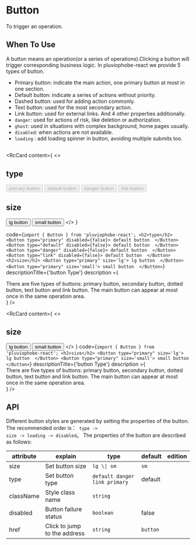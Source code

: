 # Button
To trigger an operation.

## When To Use
A button means an operation(or a series of operations).Clicking a button will trigger corresponding business logic.
In pluviophobe-react we provide 5 types of button.
- Primary button: indicate the main action, one primary button at most in one section.
- Default button: indicate a series of actions without priority.
- Dashed button: used for adding action commonly.
- Text button: used for the most secondary action.
- Link button: used for external links.
  And 4 other properties additionally.
- `danger`: used for actions of risk, like deletion or authorization.
- `ghost`: used in situations with complex background, home pages usually.
- `disabled`: when actions are not available.
- `loading` : add loading spinner in button, avoiding multiple submits too.

##

<RcCard
  content={
    <>
      <h2>type</h2>
      <Button type="primary" disabled={false}>
         primary button 
      </Button>
      <Button type="default" disabled={false}>
         default button 
      </Button>
      <Button type="danger" disabled={false}>
         danger button 
      </Button>
       <Button type="link" disabled={false}>
         link button 
      </Button>
      <h2>size</h2>
      <Button type="primary" size='lg'>
         lg button 
      </Button>
       <Button type="primary" size='small'>
         small button 
      </Button>
    </>
  }
  
  code={`
      import { Button } from 'pluviophobe-react';
      <h2>type</h2>
      <Button type="primary" disabled={false}>
         default button 
      </Button>
      <Button type="default" disabled={false}>
         default button 
      </Button>
      <Button type="danger" disabled={false}>
         default button 
      </Button>
      <Button type="link" disabled={false}>
         default button 
      </Button>
      <h2>size</h2>
      <Button type="primary" size='lg'>
         lg button 
      </Button>
       <Button type="primary" size='small'>
         small button 
      </Button>
  `}
  descriptionTitle={'button Type'}
  description ={
       <div>
         There are five types of buttons: primary button, secondary button, dotted button, text button and link button. The main button can appear at most once in the same operation area.
        </div>
  }
/>


<RcCard
  content={
    <>
      <h2>size</h2>
      <Button type="primary" size='lg'>
         lg button 
      </Button>
       <Button type="primary" size='small'>
         small button 
      </Button>
    </>
  }
  code={`
      import { Button } from 'pluviophobe-react';
      <h2>size</h2>
      <Button type="primary" size='lg'>
         lg button 
      </Button>
      <Button type="primary" size='small'>
         small button 
      </Button>
  `}
  descriptionTitle={'button Type'}
  description ={
       <div>
         There are five types of buttons: primary button, secondary button, dotted button, text button and link button. The main button can appear at most once in the same operation area.
       </div>
  }
/>

## API
Different button styles are generated by setting the properties of the button. The recommended order is：<Code type='black' > type -> size -> loading -> disabled</Code>。
The properties of the button are described as follows:

<table>
   <thead>
     <th>attribute</th>
     <th>explain</th>
     <th>type</th>
     <th>default</th>
     <th>edition</th>
   </thead>
   <tbody>
      <tr>
         <td>size</td>
         <td>Set button size</td>
         <td><Code type='link'>lg \| sm</Code></td>
         <td><Code type='black'>sm</Code></td>
         <td></td>
      </tr>
      <tr>
         <td>type</td>
         <td>Set button type</td>
         <td><Code type='link'>default danger link primary </Code></td>
         <td>default</td>
         <td></td>
      </tr>
      <tr>
         <td>className</td>
         <td>Style class name</td>
         <td><Code type='link'>string</Code></td>
         <td></td>
         <td></td>
      </tr>
      <tr>
         <td>disabled</td>
         <td>Button failure status</td>
         <td><Code type='link'>boolean</Code></td>
         <td>false</td>
         <td></td>
      </tr>
      <tr>
         <td>href</td>
         <td>Click to jump to the address</td>
         <td><Code type='link'>string</Code> </td>
         <td><Code type='black'>button</Code></td>
         <td></td>
      </tr>
   </tbody>
</table>

